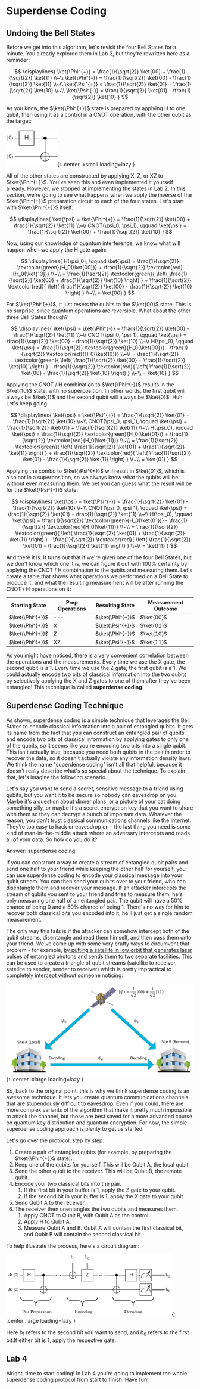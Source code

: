 ﻿# Superdense Coding

## Undoing the Bell States

Before we get into this algorithm, let's revisit the four Bell States for a minute.
You already explored them in Lab 2, but they're rewritten here as a reminder:

$$
\displaylines{
\ket{\Phi^{+}} = \frac{1}{\sqrt{2}} \ket{00} + \frac{1}{\sqrt{2}} \ket{11}
\\~\\
\ket{\Phi^{-}} = \frac{1}{\sqrt{2}} \ket{00} - \frac{1}{\sqrt{2}} \ket{11}
\\~\\
\ket{\Psi^{+}} = \frac{1}{\sqrt{2}} \ket{01} + \frac{1}{\sqrt{2}} \ket{10}
\\~\\
\ket{\Psi^{-}} = \frac{1}{\sqrt{2}} \ket{01} - \frac{1}{\sqrt{2}} \ket{10}
}
$$

As you know, the $\ket{\Phi^{+}}$ state is prepared by applying H to one qubit, then using it as a control in a CNOT operation, with the other qubit as the target:

![Phi plus](images/phi-plus.png){: .center .xsmall loading=lazy }

All of the other states are constructed by applying X, Z, or XZ to $\ket{\Phi^{+}}$.
You've seen this and even implemented it yourself already.
However, we stopped at implementing the states in Lab 2.
In this section, we're going to see what happens when we apply the inverse of the $\ket{\Phi^{+}}$ preparation circuit to each of the four states.
Let's start with $\ket{\Phi^{+}}$ itself:

$$
\displaylines{
\ket{\psi} = \ket{\Phi^{+}} = \frac{1}{\sqrt{2}} \ket{00} + \frac{1}{\sqrt{2}} \ket{11}
\\~\\
CNOT(\psi_0, \psi_1), \qquad \ket{\psi} = \frac{1}{\sqrt{2}} \ket{00} + \frac{1}{\sqrt{2}} \ket{10}
}
$$

Now, using our knowledge of quantum interference, we know what will happen when we apply the H gate again:

$$
\displaylines{
H(\psi_0), \qquad \ket{\psi} = \frac{1}{\sqrt{2}} \textcolor{green}{H_0(\ket{00})} + \frac{1}{\sqrt{2}} \textcolor{red}{H_0(\ket{10})}
\\~\\
= \frac{1}{\sqrt{2}} \textcolor{green}{ \left( \frac{1}{\sqrt{2}} \ket{00} + \frac{1}{\sqrt{2}} \ket{10} \right) } + \frac{1}{\sqrt{2}} \textcolor{red}{ \left( \frac{1}{\sqrt{2}} \ket{00} - \frac{1}{\sqrt{2}} \ket{10} \right) }
\\~\\
= \ket{00}
}
$$

For $\ket{\Phi^{+}}$, it just resets the qubits to the $\ket{00}$ state.
This is no surprise, since quantum operations are reversible.
What about the other three Bell States though?

$$
\displaylines{
\ket{\psi} = \ket{\Phi^{-}} = \frac{1}{\sqrt{2}} \ket{00} - \frac{1}{\sqrt{2}} \ket{11}
\\~\\
CNOT(\psi_0, \psi_1), \qquad \ket{\psi} = \frac{1}{\sqrt{2}} \ket{00} - \frac{1}{\sqrt{2}} \ket{10}
\\~\\
H(\psi_0), \qquad \ket{\psi} = \frac{1}{\sqrt{2}} \textcolor{green}{H_0(\ket{00})} - \frac{1}{\sqrt{2}} \textcolor{red}{H_0(\ket{10})}
\\~\\
= \frac{1}{\sqrt{2}} \textcolor{green}{ \left( \frac{1}{\sqrt{2}} \ket{00} + \frac{1}{\sqrt{2}} \ket{10} \right) } - \frac{1}{\sqrt{2}} \textcolor{red}{ \left( \frac{1}{\sqrt{2}} \ket{00} - \frac{1}{\sqrt{2}} \ket{10} \right) }
\\~\\
= \ket{10}
}
$$

Applying the CNOT / H combination to $\ket{\Phi^{-}}$ results in the $\ket{10}$ state, with no superposition.
In other words, the first qubit will always be $\ket{1}$ and the second qubit will always be $\ket{0}$.
Huh. Let's keep going.

$$
\displaylines{
\ket{\psi} = \ket{\Psi^{+}} = \frac{1}{\sqrt{2}} \ket{01} + \frac{1}{\sqrt{2}} \ket{10}
\\~\\
CNOT(\psi_0, \psi_1), \qquad \ket{\psi} = \frac{1}{\sqrt{2}} \ket{01} + \frac{1}{\sqrt{2}} \ket{11}
\\~\\
H(\psi_0), \qquad \ket{\psi} = \frac{1}{\sqrt{2}} \textcolor{green}{H_0(\ket{01})} + \frac{1}{\sqrt{2}} \textcolor{red}{H_0(\ket{11})}
\\~\\
= \frac{1}{\sqrt{2}} \textcolor{green}{ \left( \frac{1}{\sqrt{2}} \ket{01} + \frac{1}{\sqrt{2}} \ket{11} \right) } + \frac{1}{\sqrt{2}} \textcolor{red}{ \left( \frac{1}{\sqrt{2}} \ket{01} - \frac{1}{\sqrt{2}} \ket{11} \right) }
\\~\\
= \ket{01}
}
$$

Applying the combo to $\ket{\Psi^{+}}$ will result in $\ket{01}$, which is also not in a superposition, so we always know what the qubits will be without even measuring them.
We bet you can guess what the result will be for the $\ket{\Psi^{-}}$ state:

$$
\displaylines{
\ket{\psi} = \ket{\Psi^{-}} = \frac{1}{\sqrt{2}} \ket{01} - \frac{1}{\sqrt{2}} \ket{10}
\\~\\
CNOT(\psi_0, \psi_1), \qquad \ket{\psi} = \frac{1}{\sqrt{2}} \ket{01} - \frac{1}{\sqrt{2}} \ket{11}
\\~\\
H(\psi_0), \qquad \ket{\psi} = \frac{1}{\sqrt{2}} \textcolor{green}{H_0(\ket{01})} - \frac{1}{\sqrt{2}} \textcolor{red}{H_0(\ket{11})}
\\~\\
= \frac{1}{\sqrt{2}} \textcolor{green}{ \left( \frac{1}{\sqrt{2}} \ket{01} + \frac{1}{\sqrt{2}} \ket{11} \right) } - \frac{1}{\sqrt{2}} \textcolor{red}{ \left( \frac{1}{\sqrt{2}} \ket{01} - \frac{1}{\sqrt{2}} \ket{11} \right) }
\\~\\
= \ket{11}
}
$$

And there it is.
It turns out that if we're given one of the four Bell States, but we don't know which one it is, we can figure it out with 100% certainty by applying the CNOT / H combination to the qubits and measuring them.
Let's create a table that shows what operations we performed on a Bell State to produce it, and what the resulting measurement will be after running the CNOT / H operations on it:

| **Starting State** | **Prep Operations** | **Resulting State** | **Measurement Outcome** |
| - | - | - | - |
| $\ket{\Phi^{+}}$ | --- | $\ket{\Phi^{+}}$ | $\ket{00}$ |
| $\ket{\Phi^{+}}$ | X | $\ket{\Psi^{+}}$ | $\ket{01}$ |
| $\ket{\Phi^{+}}$ | Z | $\ket{\Phi^{-}}$ | $\ket{10}$ |
| $\ket{\Phi^{+}}$ | XZ | $\ket{\Psi^{-}}$ | $\ket{11}$ |

As you might have noticed, there is a very convenient correlation between the operations and the measurements.
Every time we use the X gate, the second qubit is a 1.
Every time we use the Z gate, the first qubit is a 1.
We could actually encode two bits of classical information into the two qubits by selectively applying the X and Z gates to one of them after they've been entangled!
This technique is called **superdense coding**.

## Superdense Coding Technique

As shown, superdense coding is a simple technique that leverages the Bell States to encode classical information into a pair of entangled qubits.
It gets its name from the fact that you can construct an entangled pair of qubits and encode two bits of classical information by applying gates to only one of the qubits, so it seems like you're encoding two bits into a single qubit.
This isn't actually true, because you need both qubits in the pair in order to recover the data, so it doesn't actually violate any information density laws.
We think the name "superdense coding" isn't all that helpful, because it doesn't really describe what's so special about the technique.
To explain that, let's imagine the following scenario.

Let's say you want to send a secret, sensitive message to a friend using qubits, but you want it to be secure so nobody can eavesdrop on you.
Maybe it's a question about dinner plans, or a picture of your cat doing something silly, or maybe it's a secret encryption key that you want to share with them so they can decrypt a bunch of important data.
Whatever the reason, you don't trust classical communications channels like the Internet.
They're too easy to hack or eavesdrop on - the last thing you need is some kind of man-in-the-middle attack where an adversary intercepts and reads all of your data.
So how do you do it?

Answer: superdense coding.

If you can construct a way to create a stream of entangled qubit pairs and send one half to your friend while keeping the other half for yourself, you can use superdense coding to encode your classical message into your qubit stream.
You can then send your qubits over to your friend, who can disentangle them and recover your message.
If an attacker intercepts the stream of qubits you sent to your friend and tries to measure them, he's only measuring one half of an entangled pair.
The qubit will have a 50% chance of being 0 and a 50% chance of being 1.
There's no way for him to recover both classical bits you encoded into it, he'll just get a single random measurement.

The only way this fails is if the attacker can somehow intercept both of the qubit streams, disentangle and read them himself, and then pass them onto your friend.
We've come up with some very crafty ways to circumvent that problem - for example, [by putting a satellite in low orbit that generates laser pulses of entangled photons and sends them to two separate facilities.](https://en.wikipedia.org/wiki/Quantum_Experiments_at_Space_Scale)
This can be used to create a triangle of qubit streams (satellite to receiver, satellite to sender, sender to receiver) which is pretty impractical to completely intercept without someone noticing:

![Superdense satellite](images/superdense-satellite.png){: .center .xlarge loading=lazy }

So, back to the original point, this is why we think superdense coding is an awesome technique.
It lets you create quantum communications channels that are stupendously difficult to eavesdrop.
Even if you could, there are more complex variants of the algorithm that make it pretty much impossible to attack the channel, but those are best saved for a more advanced course on quantum key distribution and quantum encryption.
For now, the simple superdense coding approach is plenty to get us started.

Let's go over the protocol, step by step:

1. Create a pair of entangled qubits (for example, by preparing the $\ket{\Phi^{+}}$ state).
1. Keep one of the qubits for yourself. This will be Qubit A, the local qubit.
1. Send the other qubit to the receiver. This will be Qubit B, the remote qubit.
1. Encode your two classical bits into the pair.
    1. If the first bit in your buffer is 1, apply the Z gate to your qubit.
    1. If the second bit in your buffer is 1, apply the X gate to your qubit.
1. Send Qubit A to the receiver.
1. The receiver then unentangles the two qubits and measures them.
    1. Apply CNOT to Qubit B, with Qubit A as the control.
    1. Apply H to Qubit A.
    1. Measure Qubit A and B. Qubit A will contain the first classical bit, and Qubit B will contain the second classical bit.

To help illustrate the process, here's a circuit diagram:

![Superdense circuit](images/superdense-circuit.png){: .center .large loading=lazy }

Here $b_1$ refers to the second bit you want to send, and $b_0$ refers to the first bit.If either bit is 1, apply the respective gate.

## Lab 4

Alright, time to start coding!
In Lab 4 you're going to implement the whole superdense coding protocol from start to finish.
Have fun!

